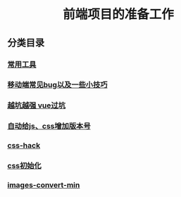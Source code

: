 <h1 align="center">前端项目的准备工作</h1>

## 分类目录

### [常用工具](./src/常用工具/README.md)

### [移动端常见bug以及一些小技巧](./src/移动端常见bug以及一些小技巧/README.md)

### [越坑越强 vue过坑](./src/越坑越强%20vue过坑/README.md)

### [自动给js、css增加版本号](./src/自动给js、css增加版本号/README.md)

### [css-hack](./src/css-hack/README.md)

### [css初始化](./src/css初始化/README.md)

### [images-convert-min](./src/images-convert-min/README.md)


